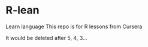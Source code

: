 # R-lean
Learn language 
This repo is for R lessons from Cursera


It would be deleted after 5, 4, 3...